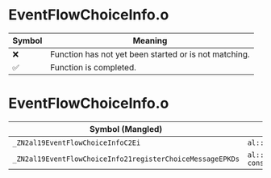 # EventFlowChoiceInfo.o
| Symbol | Meaning 
| ------------- | ------------- 
| :x: | Function has not yet been started or is not matching. 
| :white_check_mark: | Function is completed. 


# EventFlowChoiceInfo.o
| Symbol (Mangled) | Symbol (Demangled) | Decompiled? |
| ------------- |  ------------- | ------------- |
| `_ZN2al19EventFlowChoiceInfoC2Ei` | `al::EventFlowChoiceInfo::EventFlowChoiceInfo(int)` | :x: |
| `_ZN2al19EventFlowChoiceInfo21registerChoiceMessageEPKDs` | `al::EventFlowChoiceInfo::registerChoiceMessage(char16_t const*)` | :x: |
